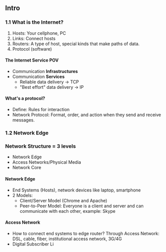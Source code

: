 ## Intro

### 1.1 What is the Internet?
1. Hosts: Your cellphone, PC
2. Links: Connect hosts
3. Routers: A type of host, special kinds that make paths of data.
4. Protocol (software)

#### The Internet Service POV
- Communication **Infrastructures**
- Communication **Services**
	- Reliable data delivery -> TCP
	- "Best effort" data delivery -> IP

#### What's a protocol?
- Define: Rules for interaction
- Network Protocol: Format, order, and action when they send and receive messages.

### 1.2 Network Edge

### Network Structure = 3 levels
- Network Edge
- Access Networks/Physical Media
- Network Core

#### Network Edge
- End Systems (Hosts), network devices like laptop, smartphone
- 2 Models: 
	- Client/Server Model (Chrome and Apache)
	- Peer-to-Peer Model: Everyone is a client and server and can communicate with each other, example: Skype

#### Access Network
- How to connect end systems to edge router? Through Access Network: DSL, cable, fiber, institutional access network, 3G/4G
- Digital Subscriber Li
<!--stackedit_data:
eyJoaXN0b3J5IjpbMTUyOTg5MjEwOF19
-->